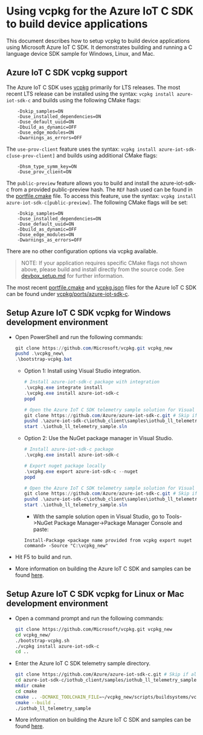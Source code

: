 # Using vcpkg for the Azure IoT C SDK to build device applications

This document describes how to setup vcpkg to build device applications using Microsoft Azure IoT C SDK. It demonstrates building and running a C language device SDK sample for Windows, Linux, and Mac.

## Azure IoT C SDK vcpkg support

The Azure IoT C SDK uses [vcpkg](https://github.com/microsoft/vcpkg) primarily for LTS releases. The most recent LTS release can be installed using the syntax: `vcpkg install azure-iot-sdk-c` and builds using the following CMake flags:

```
    -Dskip_samples=ON
    -Duse_installed_dependencies=ON
    -Duse_default_uuid=ON
    -Dbuild_as_dynamic=OFF
    -Duse_edge_modules=ON
    -Dwarnings_as_errors=OFF
```

The `use-prov-client` feature uses the syntax: `vcpkg install azure-iot-sdk-c[use-prov-client]` and builds using additional CMake flags:
```
    -Dhsm_type_symm_key=ON
    -Duse_prov_client=ON
```

The `public-preview` feature allows you to build and install the azure-iot-sdk-c from a provided public-preview hash. The `REF` hash used can be found in the [portfile.cmake](https://github.com/microsoft/vcpkg/blob/master/ports/azure-iot-sdk-c/portfile.cmake) file. To access this feature, use the syntax: `vcpkg install azure-iot-sdk-c[public-preview]`. The following CMake flags will be set:

```
    -Dskip_samples=ON
    -Duse_installed_dependencies=ON
    -Duse_default_uuid=ON
    -Dbuild_as_dynamic=OFF
    -Duse_edge_modules=ON
    -Dwarnings_as_errors=OFF
```

There are no other configuration options via vcpkg available.

> NOTE: If your application requires specific CMake flags not shown above, please build and install directly from the source code.  See [devbox_setup.md](https://github.com/Azure/azure-iot-sdk-c/blob/main/doc/devbox_setup.md) for further information.

The most recent [portfile.cmake](https://github.com/microsoft/vcpkg/blob/master/ports/azure-iot-sdk-c/portfile.cmake) and [vcpkg.json](https://github.com/microsoft/vcpkg/blob/master/ports/azure-iot-sdk-c/vcpkg.json) files for the Azure IoT C SDK can be found under [vcpkg/ports/azure-iot-sdk-c](https://github.com/microsoft/vcpkg/tree/master/ports/azure-iot-sdk-c).


## Setup Azure IoT C SDK vcpkg for Windows development environment

- Open PowerShell and run the following commands:

    ```powershell
    git clone https://github.com/Microsoft/vcpkg.git vcpkg_new
    pushd .\vcpkg_new\
    .\bootstrap-vcpkg.bat
    ```

    - Option 1: Install using Visual Studio integration.

        ```powershell
        # Install azure-iot-sdk-c package with integration
        .\vcpkg.exe integrate install
        .\vcpkg.exe install azure-iot-sdk-c
        popd

        # Open the Azure IoT C SDK telemetry sample solution for Visual Studio.
        git clone https://github.com/Azure/azure-iot-sdk-c.git # Skip if already have a cloned repo
        pushd .\azure-iot-sdk-c\iothub_client\samples\iothub_ll_telemetry_sample\windows\
        start .\iothub_ll_telemetry_sample.sln
        ```

    - Option 2: Use the NuGet package manager in Visual Studio.

        ```powershell
        # Install azure-iot-sdk-c package
        .\vcpkg.exe install azure-iot-sdk-c

        # Export nuget package locally
        .\vcpkg.exe export azure-iot-sdk-c --nuget
        popd

        # Open the Azure IoT C SDK telemetry sample solution for Visual Studio.
        git clone https://github.com/Azure/azure-iot-sdk-c.git # Skip if already have a cloned repo
        pushd .\azure-iot-sdk-c\iothub_client\samples\iothub_ll_telemetry_sample\windows\
        start .\iothub_ll_telemetry_sample.sln
        ```

        - With the sample solution open in Visual Studio, go to Tools->NuGet Package Manager->Package Manager Console and paste:

        ```
        Install-Package <package name provided from vcpkg export nuget command> -Source "C:\vcpkg_new"
        ```

- Hit F5 to build and run.

- More information on building the Azure IoT C SDK and samples can be found [here](https://github.com/Azure/azure-iot-sdk-c/blob/main/doc/devbox_setup.md).

## Setup Azure IoT C SDK vcpkg for Linux or Mac development environment

- Open a command prompt and run the following commands:

    ```bash
    git clone https://github.com/Microsoft/vcpkg.git vcpkg_new
    cd vcpkg_new/
    ./bootstrap-vcpkg.sh
    ./vcpkg install azure-iot-sdk-c
    cd ..
    ```
- Enter the Azure IoT C SDK telemetry sample directory.

    ```bash
    git clone https://github.com/Azure/azure-iot-sdk-c.git # Skip if already have a cloned repo
    cd azure-iot-sdk-c/iothub_client/samples/iothub_ll_telemetry_sample/linux/
    mkdir cmake
    cd cmake
    cmake .. -DCMAKE_TOOLCHAIN_FILE=~/vcpkg_new/scripts/buildsystems/vcpkg.cmake
    cmake --build .
    ./iothub_ll_telemetry_sample
    ```

- More information on building the Azure IoT C SDK and samples can be found [here](https://github.com/Azure/azure-iot-sdk-c/blob/main/doc/devbox_setup.md).
